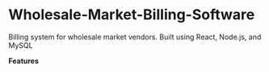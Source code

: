 # Wholesale-Market-Billing-Software
Billing system for wholesale market vendors. Built using React, Node.js, and MySQL

**Features**
